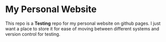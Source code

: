 # My Personal Website 
This repo is a **Testing** repo for my personal website on github pages. 
I just want a place to store it for ease of moving between different systems and version control for testing.
